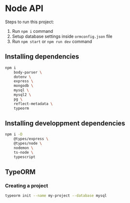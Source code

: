 # Node API

Steps to run this project:

1. Run `npm i` command
2. Setup database settings inside `ormconfig.json` file
3. Run `npm start` or `npm run dev` command

## Installing dependencies

``` sh
npm i
    body-parser \
    dotenv \
    express \
    mongodb \
    mysql \
    mysql2 \
    pg \
    reflect-metadata \
    typeorm 
```

## Installing developpment dependencies

``` sh
npm i -D
    @types/express \
    @types/node \
    nodemon \
    ts-node \
    typescript 
```

## TypeORM

### Creating a project

``` sh
typeorm init --name my-project --database mysql
```
